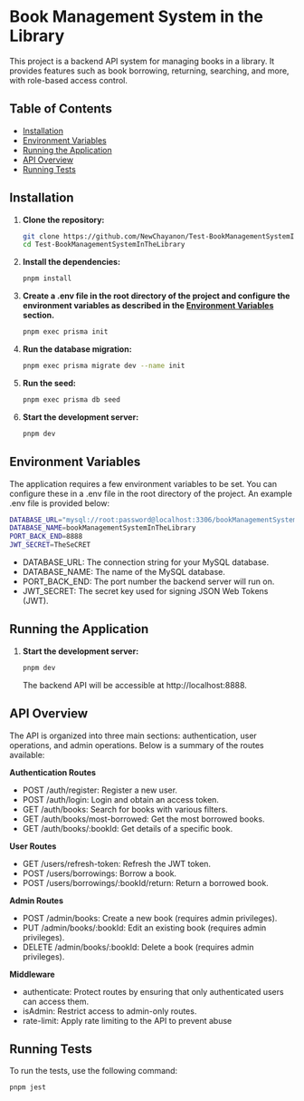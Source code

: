 # Book Management System in the Library

This project is a backend API system for managing books in a library. It provides features such as book borrowing, returning, searching, and more, with role-based access control.

## Table of Contents

- [Installation](#installation)
- [Environment Variables](#environment-variables)
- [Running the Application](#running-the-application)
- [API Overview](#api-overview)
- [Running Tests](#running-tests)

## Installation

1. **Clone the repository:**

   ```bash
   git clone https://github.com/NewChayanon/Test-BookManagementSystemInTheLibrary.git
   cd Test-BookManagementSystemInTheLibrary
   ```

2. **Install the dependencies:**

   ```bash
   pnpm install
   ```

3. **Create a .env file in the root directory of the project and configure the environment variables as described in the [Environment Variables](#environment-variables) section.**

   ```bash
   pnpm exec prisma init
   ```

4. **Run the database migration:**

   ```bash
   pnpm exec prisma migrate dev --name init
   ```

5. **Run the seed:**

   ```bash
   pnpm exec prisma db seed
   ```

6. **Start the development server:**

   ```bash
   pnpm dev
   ```

## Environment Variables

The application requires a few environment variables to be set. You can configure these in a .env file in the root directory of the project. An example .env file is provided below:

```bash
DATABASE_URL="mysql://root:password@localhost:3306/bookManagementSystemInTheLibrary"
DATABASE_NAME=bookManagementSystemInTheLibrary
PORT_BACK_END=8888
JWT_SECRET=TheSeCRET
```

- DATABASE_URL: The connection string for your MySQL database.
- DATABASE_NAME: The name of the MySQL database.
- PORT_BACK_END: The port number the backend server will run on.
- JWT_SECRET: The secret key used for signing JSON Web Tokens (JWT).

## Running the Application

1. **Start the development server:**

   ```bash
   pnpm dev
   ```

   The backend API will be accessible at http://localhost:8888.

## API Overview

The API is organized into three main sections: authentication, user operations, and admin operations. Below is a summary of the routes available:

**Authentication Routes**

- POST /auth/register: Register a new user.
- POST /auth/login: Login and obtain an access token.
- GET /auth/books: Search for books with various filters.
- GET /auth/books/most-borrowed: Get the most borrowed books.
- GET /auth/books/:bookId: Get details of a specific book.

**User Routes**

- GET /users/refresh-token: Refresh the JWT token.
- POST /users/borrowings: Borrow a book.
- POST /users/borrowings/:bookId/return: Return a borrowed book.

**Admin Routes**

- POST /admin/books: Create a new book (requires admin privileges).
- PUT /admin/books/:bookId: Edit an existing book (requires admin privileges).
- DELETE /admin/books/:bookId: Delete a book (requires admin privileges).

**Middleware**

- authenticate: Protect routes by ensuring that only authenticated users can access them.
- isAdmin: Restrict access to admin-only routes.
- rate-limit: Apply rate limiting to the API to prevent abuse

## Running Tests

To run the tests, use the following command:

```bash
pnpm jest
```
